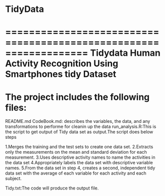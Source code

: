 # TidyData
==================================================================
Tidydata
Human Activity Recognition Using Smartphones tidy Dataset
==================================================================
The project includes the following files:
=========================================
README.md
CodeBook.md: describes the variables, the data, and any transformations to performe for cleanin up the data
run_analysis.R:This is the script to get output of Tidy data set as output.The script does below steps

1.Merges the training and the test sets to create one data set.
2.Extracts only the measurements on the mean and standard deviation for each measurement. 
3.Uses descriptive activity names to name the activities in the data set
4.Appropriately labels the data set with descriptive variable names. 
5.From the data set in step 4, creates a second, independent tidy data set with the average of each variable for each activity and each subject.

Tidy.txt:The code will produce the output file.
